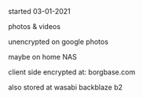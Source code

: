 started 03-01-2021

photos & videos

unencrypted on google photos

maybe on home NAS

client side encrypted at:
borgbase.com

also stored at
wasabi
backblaze b2
